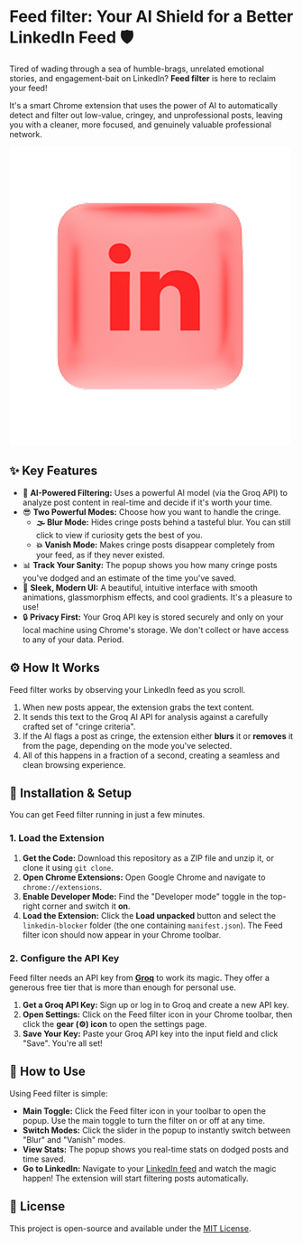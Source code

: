 # Feed filter: Your AI Shield for a Better LinkedIn Feed 🛡️

Tired of wading through a sea of humble-brags, unrelated emotional stories, and engagement-bait on LinkedIn? **Feed filter** is here to reclaim your feed! 

It's a smart Chrome extension that uses the power of AI to automatically detect and filter out low-value, cringey, and unprofessional posts, leaving you with a cleaner, more focused, and genuinely valuable professional network.

![Feed filter Demo](images/icon.png)

## ✨ Key Features

*   🧠 **AI-Powered Filtering:** Uses a powerful AI model (via the Groq API) to analyze post content in real-time and decide if it's worth your time.
*   😎 **Two Powerful Modes:** Choose how you want to handle the cringe.
    *   **🌫️ Blur Mode:** Hides cringe posts behind a tasteful blur. You can still click to view if curiosity gets the best of you.
    *   **💥 Vanish Mode:** Makes cringe posts disappear completely from your feed, as if they never existed.
*   📊 **Track Your Sanity:** The popup shows you how many cringe posts you've dodged and an estimate of the time you've saved.
*   🎨 **Sleek, Modern UI:** A beautiful, intuitive interface with smooth animations, glassmorphism effects, and cool gradients. It's a pleasure to use!
*   🔒 **Privacy First:** Your Groq API key is stored securely and only on your local machine using Chrome's storage. We don't collect or have access to any of your data. Period.

## ⚙️ How It Works

Feed filter works by observing your LinkedIn feed as you scroll.

1.  When new posts appear, the extension grabs the text content.
2.  It sends this text to the Groq AI API for analysis against a carefully crafted set of "cringe criteria".
3.  If the AI flags a post as cringe, the extension either **blurs** it or **removes** it from the page, depending on the mode you've selected.
4.  All of this happens in a fraction of a second, creating a seamless and clean browsing experience.

## 🚀 Installation & Setup

You can get Feed filter running in just a few minutes.

### 1. Load the Extension

1.  **Get the Code:** Download this repository as a ZIP file and unzip it, or clone it using `git clone`.
2.  **Open Chrome Extensions:** Open Google Chrome and navigate to `chrome://extensions`.
3.  **Enable Developer Mode:** Find the "Developer mode" toggle in the top-right corner and switch it **on**.
4.  **Load the Extension:** Click the **Load unpacked** button and select the `linkedin-blocker` folder (the one containing `manifest.json`). The Feed filter icon should now appear in your Chrome toolbar.

### 2. Configure the API Key

Feed filter needs an API key from [**Groq**](https://console.groq.com/keys) to work its magic. They offer a generous free tier that is more than enough for personal use.

1.  **Get a Groq API Key:** Sign up or log in to Groq and create a new API key.
2.  **Open Settings:** Click on the Feed filter icon in your Chrome toolbar, then click the **gear (⚙️) icon** to open the settings page.
3.  **Save Your Key:** Paste your Groq API key into the input field and click "Save". You're all set!

## 📖 How to Use

Using Feed filter is simple:

*   **Main Toggle:** Click the Feed filter icon in your toolbar to open the popup. Use the main toggle to turn the filter on or off at any time.
*   **Switch Modes:** Click the slider in the popup to instantly switch between "Blur" and "Vanish" modes.
*   **View Stats:** The popup shows you real-time stats on dodged posts and time saved.
*   **Go to LinkedIn:** Navigate to your [LinkedIn feed](https://www.linkedin.com/feed/) and watch the magic happen! The extension will start filtering posts automatically.


## 📄 License

This project is open-source and available under the [MIT License](LICENSE).
